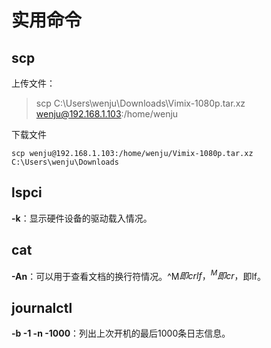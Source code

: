 # 实用命令

## scp

上传文件：

> scp C:\Users\wenju\Downloads\Vimix-1080p.tar.xz	wenju@192.168.1.103:/home/wenju

下载文件

```
scp wenju@192.168.1.103:/home/wenju/Vimix-1080p.tar.xz	C:\Users\wenju\Downloads
```

## lspci

**-k**：显示硬件设备的驱动载入情况。


## cat

**-An**：可以用于查看文档的换行符情况。^M$即crlf，^M即cr，$即lf。

## journalctl

**-b -1 -n -1000**：列出上次开机的最后1000条日志信息。
